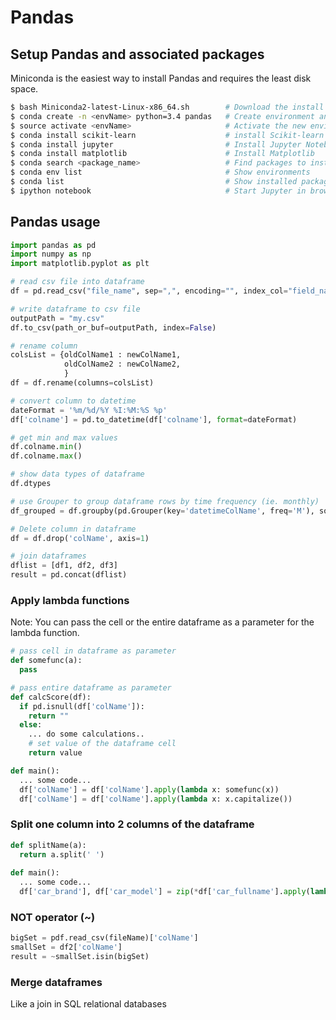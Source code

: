 # Pandas

## Setup Pandas and associated packages
Miniconda is the easiest way to install Pandas and requires the least disk space.
```sh
$ bash Miniconda2-latest-Linux-x86_64.sh        # Download the install file and then run:
$ conda create -n <envName> python=3.4 pandas   # Create environment and install pandas
$ source activate <envName>                     # Activate the new environment
$ conda install scikit-learn                    # install Scikit-learn
$ conda install jupyter                         # Install Jupyter Notebook
$ conda install matplotlib                      # Install Matplotlib
$ conda search <package_name>                   # Find packages to install
$ conda env list                                # Show environments
$ conda list                                    # Show installed packages
$ ipython notebook                              # Start Jupyter in browser
```

## Pandas usage
```python
import pandas as pd
import numpy as np
import matplotlib.pyplot as plt

# read csv file into dataframe
df = pd.read_csv("file_name", sep=",", encoding="", index_col="field_name")

# write dataframe to csv file
outputPath = "my.csv"
df.to_csv(path_or_buf=outputPath, index=False)

# rename column
colsList = {oldColName1 : newColName1,
            oldColName2 : newColName2,
            }
df = df.rename(columns=colsList)

# convert column to datetime
dateFormat = '%m/%d/%Y %I:%M:%S %p'
df['colname'] = pd.to_datetime(df['colname'], format=dateFormat)

# get min and max values
df.colname.min()
df.colname.max()

# show data types of dataframe
df.dtypes

# use Grouper to group dataframe rows by time frequency (ie. monthly)
df_grouped = df.groupby(pd.Grouper(key='datetimeColName', freq='M'), sort=False)

# Delete column in dataframe
df = df.drop('colName', axis=1)

# join dataframes
dflist = [df1, df2, df3]
result = pd.concat(dflist)

```

### Apply lambda functions
Note: You can pass the cell or the entire dataframe as a parameter for the lambda function.
```python 
# pass cell in dataframe as parameter
def somefunc(a):
  pass

# pass entire dataframe as parameter
def calcScore(df):
  if pd.isnull(df['colName']):
    return ""
  else:
    ... do some calculations..
    # set value of the dataframe cell
    return value

def main():
  ... some code...
  df['colName'] = df['colName'].apply(lambda x: somefunc(x))
  df['colName'] = df['colName'].apply(lambda x: x.capitalize())
```

### Split one column into 2 columns of the dataframe
```python
def splitName(a):
  return a.split(' ')
  
def main():
  ... some code...
  df['car_brand'], df['car_model'] = zip(*df['car_fullname'].apply(lambda x: splitName(x)))
```


### NOT operator (~)
```python
bigSet = pdf.read_csv(fileName)['colName']
smallSet = df2['colName']
result = ~smallSet.isin(bigSet)
```

### Merge dataframes 
Like a join in SQL relational databases
```python 

```

